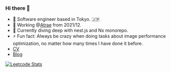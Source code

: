### Hi there 👋
- 🥇 Software engineer based in Tokyo. :jp:
- 🔭 Working @[Atrae](https://atrae.co.jp/) from 2021/12.
- 🌱 Currently diving deep with nest.js and Nx monorepo.
- ⚡ Fun fact: Always be crazy when doing tasks about image performance optimization, no matter how many times I have done it before.
- [CV](https://github.com/zhumeisongsong/cv)
- [Blog](https://github.com/zhumeisongsong/blog)

[![Leetcode Stats](https://leetcard.jacoblin.cool/zhumeisongsong)](https://leetcode.com/zhumeisongsong)

